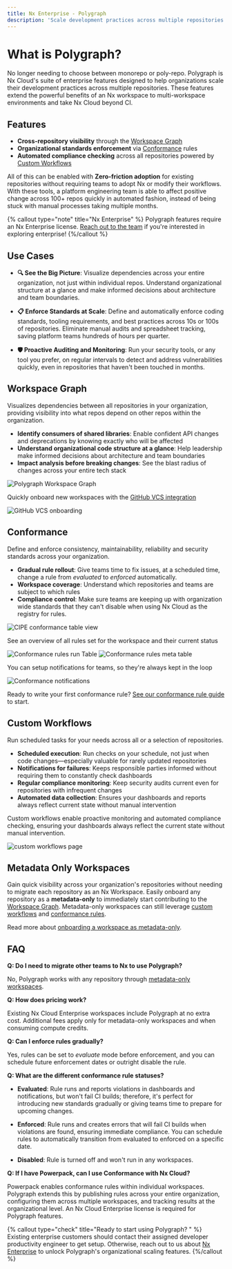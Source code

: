 ```yaml
---
title: Nx Enterprise - Polygraph
description: 'Scale development practices across multiple repositories with cross-repository visibility, automated standards enforcement, and zero-friction adoption for existing codebases.'
---
```


# What is Polygraph?

No longer needing to choose between monorepo or poly-repo.
Polygraph is Nx Cloud's suite of enterprise features designed to help organizations scale their development practices across multiple repositories. These features extend the powerful benefits of an Nx workspace to multi-workspace environments and take Nx Cloud beyond CI.

## Features

- **Cross-repository visibility** through the [Workspace Graph](#workspace-graph)
- **Organizational standards enforcement** via [Conformance](#conformance) rules
- **Automated compliance checking** across all repositories powered by [Custom Workflows](#custom-workflows)

All of this can be enabled with **Zero-friction adoption** for existing repositories without requiring teams to adopt Nx or modify their workflows. With these tools, a platform engineering team is able to affect positive change across 100+ repos quickly in automated fashion, instead of being stuck with manual processes taking multiple months.

{% callout type="note" title="Nx Enterprise" %}
Polygraph features require an Nx Enterprise license. [Reach out to the team](/contact/sales?utm_source=nx.dev&utm_campaign=polygraph) if you're interested in exploring enterprise!
{%/callout %}

## Use Cases

- **🔍 See the Big Picture**: Visualize dependencies across your entire organization, not just within individual repos. Understand organizational structure at a glance and make informed decisions about architecture and team boundaries.

- **📋 Enforce Standards at Scale**: Define and automatically enforce coding standards, tooling requirements, and best practices across 10s or 100s of repositories. Eliminate manual audits and spreadsheet tracking, saving platform teams hundreds of hours per quarter.

- **🛡️ Proactive Auditing and Monitoring**: Run your security tools, or any tool you prefer, on regular intervals to detect and address vulnerabilities quickly, even in repositories that haven't been touched in months.

## Workspace Graph

Visualizes dependencies between all repositories in your organization, providing visibility into what repos depend on other repos within the organization.

- **Identify consumers of shared libraries**: Enable confident API changes and deprecations by knowing exactly who will be affected
- **Understand organizational code structure at a glance**: Help leadership make informed decisions about architecture and team boundaries
- **Impact analysis before breaking changes**: See the blast radius of changes across your entire tech stack

![Polygraph Workspace Graph](/nx-cloud/enterprise/images/workspace-graph.avif)

Quickly onboard new workspaces with the [GitHub VCS integration](/ci/features/github-integration#access-control)

![GitHub VCS onboarding](/nx-cloud/enterprise/images/connect-polygraph-to-repos.avif)

## Conformance

Define and enforce consistency, maintainability, reliability and security standards across your organization.

- **Gradual rule rollout**: Give teams time to fix issues, at a scheduled time, change a rule from _evaluated_ to _enforced_ automatically.
- **Workspace coverage**: Understand which repositories and teams are subject to which rules
- **Compliance control**: Make sure teams are keeping up with organization wide standards that they can't disable when using Nx Cloud as the registry for rules.

![CIPE conformance table view](/nx-cloud/enterprise/images/cipe-conformance-report.avif)

See an overview of all rules set for the workspace and their current status

![Conformance rules run Table](/nx-cloud/enterprise/images/conformance-rule-results-table.avif)
![Conformance rules meta table](/nx-cloud/enterprise/images/conformance-rules-table-run-meta.avif)

You can setup notifications for teams, so they're always kept in the loop

![Conformance notifications](/nx-cloud/enterprise/images/conformance-notifications.avif)

Ready to write your first conformance rule? [See our conformance rule guide](/ci/recipes/enterprise/conformance/configure-conformance-rules-in-nx-cloud) to start.

## Custom Workflows

Run scheduled tasks for your needs across all or a selection of repositories.

- **Scheduled execution**: Run checks on your schedule, not just when code changes—especially valuable for rarely updated repositories
- **Notifications for failures**: Keeps responsible parties informed without requiring them to constantly check dashboards
- **Regular compliance monitoring**: Keep security audits current even for repositories with infrequent changes
- **Automated data collection**: Ensures your dashboards and reports always reflect current state without manual intervention

Custom workflows enable proactive monitoring and automated compliance checking, ensuring your dashboards always reflect the current state without manual intervention.

![custom workflows page](/nx-cloud/enterprise/images/custom-workflow-repeating-workflows.avif)

## Metadata Only Workspaces

Gain quick visibility across your organization's repositories without needing to migrate each repository as an Nx Workspace.
Easily onboard any repository as a **metadata-only** to immediately start contributing to the [Workspace Graph](#workspace-graph).
Metadata-only workspaces can still leverage [custom workflows](/ci/recipes/enterprise/polygraph#custom-workflows) and [conformance rules](/ci/recipes/enterprise/conformance/configure-conformance-rules-in-nx-cloud).

Read more about [onboarding a workspace as metadata-only](/ci/recipes/enterprise/metadata-only-workspace).

## FAQ

**Q: Do I need to migrate other teams to Nx to use Polygraph?**

No, Polygraph works with any repository through [metadata-only workspaces](/ci/recipes/enterprise/metadata-only-workspace).

**Q: How does pricing work?**

Existing Nx Cloud Enterprise workspaces include Polygraph at no extra cost. Additional fees apply only for metadata-only workspaces and when consuming compute credits.

**Q: Can I enforce rules gradually?**

Yes, rules can be set to _evaluate_ mode before enforcement, and you can schedule future enforcement dates or outright disable the rule.

**Q: What are the different conformance rule statuses?**

- **Evaluated**: Rule runs and reports violations in dashboards and notifications, but won't fail CI builds; therefore, it's perfect for introducing new standards gradually or giving teams time to prepare for upcoming changes.

- **Enforced**: Rule runs and creates errors that will fail CI builds when violations are found, ensuring immediate compliance. You can schedule rules to automatically transition from evaluated to enforced on a specific date.

- **Disabled**: Rule is turned off and won't run in any workspaces.

**Q: If I have Powerpack, can I use Conformance with Nx Cloud?**

Powerpack enables conformance rules within individual workspaces. Polygraph extends this by publishing rules across your entire organization, configuring them across multiple workspaces, and tracking results at the organizational level. An Nx Cloud Enterprise license is required for Polygraph features.

{% callout type="check" title="Ready to start using Polygraph? " %}
Existing enterprise customers should contact their assigned developer productivity engineer to get setup. Otherwise, reach out to us about [Nx Enterprise](/enterprise) to unlock Polygraph's organizational scaling features.
{%/callout %}
